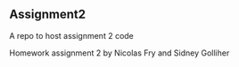 ## Assignment2
A repo to host assignment 2 code

Homework assignment 2 by Nicolas Fry and Sidney Golliher
